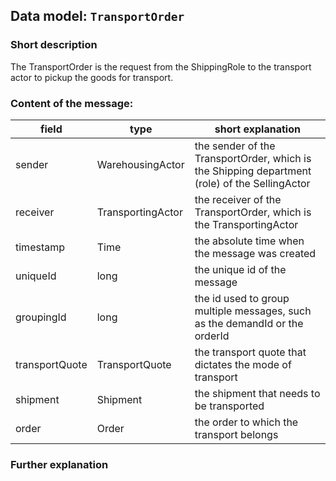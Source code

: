 ## Data model: `TransportOrder`

### Short description

The TransportOrder is the request from the ShippingRole to the transport actor to pickup the goods for transport.


### Content of the message:


| field | type | short explanation |
| ----- | ---- | ----------------- |
| sender | WarehousingActor | the sender of the TransportOrder, which is the Shipping department (role) of the SellingActor |
| receiver | TransportingActor | the receiver of the TransportOrder, which is the TransportingActor |
| timestamp | Time | the absolute time when the message was created |
| uniqueId | long | the unique id of the message |
| groupingId | long | the id used to group multiple messages, such as the demandId or the orderId |
| transportQuote | TransportQuote | the transport quote that dictates the mode of transport |
| shipment | Shipment | the shipment that needs to be transported |
| order | Order | the order to which the transport belongs |

### Further explanation

